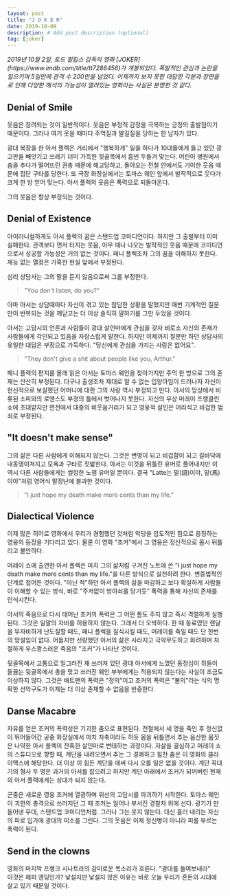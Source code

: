 ```yaml
---
layout: post
title: "J O K E R"
date: 2019-10-08
description: # Add post description (optional)
tag: [joker]
---
```


<i>
2019년 10월 2일, 토드 필립스 감독의 영화 [JOKER](https://www.imdb.com/title/tt7286456)가 개봉되었다. 폭발적인 관심과 논란을 일으키며 5일만에 관객 수 200만을 넘었다. 
이제까지 보지 못한 대담한 각본과 장면들로 인해 다양한 해석의 가능성이 열려있는 영화라는 사실은 분명한 것 같다.
</i>

## Denial of Smile

웃음은 장려되는 것이 일반적이다. 웃음은 부정적 감정을 극복하는 긍정의 출발점이기 때문이다. 그러나 여기 웃을 때마다 주먹질과 발길질을 당하는 한 남자가 있다.

광대 복장을 한 아서 플렉은 거리에서 "행복하게" 일을 하다가 10대들에게 들고 있던 광고판을 빼앗기고 쓰레기 더미 가득한 뒷골목에서 흠씬 두들겨 맞는다. 어린이 병원에서 춤을 추다가 떨어뜨린 권총 때문에 해고당하고, 돌아오는 전철 안에서도 기이한 웃음 때문에 집단 구타를 당한다. 또 극장 화장실에서는 토마스 웨인 앞에서 발작적으로 웃다가 크게 한 방 얻어 맞는다.
아서 플렉의 웃음은 폭력으로 되돌아온다. 

그의 웃음은 항상 부정되는 것이다.

## Denial of Existence

아이러니컬하게도 아서 플렉의 꿈은 스탠드업 코미디언이다. 하지만 그 출발부터 이미 실패한다. 관객보다 먼저 터지는 웃음, 아무 때나 나오는 발작적인 웃음 때문에 
코미디언으로서 성공할 가능성은 거의 없는 것이다. 페니 플렉조차 그의 꿈을 이해하지 못한다. 재능 없는 열정은 가혹한 현실 앞에서 부정된다.

심리 상담사는 그의 말을 듣지 않음으로써 그를 부정한다. 

>"You don't listen, do you?" 

아마 아서는 상담때마다 자신이 겪고 있는 참담한 상황을 말했지만 매번 기계적인 질문만이 
반복되는 것을 깨닫고는 더 이상 솔직히 말하기를 그만 두었을 것이다. 

아서는 고담시의 언론과 사람들이 광대 살인마에게 관심을 갖자 비로소 자신의 존재가 사람들에게 각인되고 있음을 자랑스럽게 말한다. 하지만 
이제까지 질문만 하던 상담사의 유일한 대답은 부정으로 가득하다. "당신에게 관심을 가지는 사람은 없어요". 

>"They don't give a shit about people like you, Arthur."

페니 플렉의 편지를 몰래 읽은 아서는 토마스 웨인을 찾아가지만 주먹 한 방으로 그의 존재는 산산히 부정된다. 더구나 출생조차 제대로 알 수 없는 입양아임이 드러나자 자신이 헌신적으로 보살폈던 어머니에 대한 그의 사랑 역시 부정되고 만다.
아서의 망상에서 비롯된 소피와의 로맨스도 부정의 틀에서 벗어나지 못한다. 자신의 우상 머레이 프랭클린 쇼에 초대받지만 면전에서 대중의 비웃음거리가 되고 영웅적 살인은 어리석고 비겁한 범죄로 부정된다.

## "It doesn't make sense"

그의 삶은 다른 사람에게 이해되지 않는다. 그것은 변명이 되고 비겁함이 되고 길바닥에 내동댕이쳐지고 모욕과 구타로 짓밟힌다. 아서는 이것을 뒤틀린 유머로 풀어내지만 
이 역시 다른 사람들에게는 썰렁한 노잼 유머일 뿐이다. 결국 "Latte는 말(語)이야, 말(馬)이야"처럼 영어식 말장난에 블과한 것이다.

> "I just hope my death make more cents than my life." 
 


## Dialectical Violence 

이제 많은 히어로 영화에서 우리가 경험했던 것처럼 악당을 압도적인 힘으로 응징하는 영웅의 등장을 기다리고 있다. 
물론 이 영화 "조커"에서 그 영웅은 정신적으로 몹시 뒤틀리고 불안하다.

머레이 쇼에 출연한 아서 플렉은 마치 그의 삶처럼 구겨진 노트에 쓴 "I just hope my death make more cents than my life."을 다른 방식으로 실천하려 한다. 
변증법적인 단계로 접어든 것이다. "아닌 척"하던 아서 플렉의 삶을 마감하고 보다 확실하게 사람들이 이해할 수 있는 방식, 바로 "주저없이 방아쇠를 당기듯" 폭력을 통해 
자신의 존재를 인식시킨다.

아서의 죽음으로 다시 태어난 조커의 폭력은 그 어떤 틈도 주지 않고 즉시 격렬하게 실행된다. 그것은 일말의 자비를 허용하지 않는다. 
그래서 더 오싹하다. 한 때 동료였던 랜달을 무자비하게 난도질할 때도, 페니 플렉을 질식시킬 때도, 머레이를 죽일 때도 단 한번의 망설임이 없다. 
어둡지만 선량했던 아서의 삶은 사라지고 극악무도하고 화려하며 처절하게 우스꽝스러운 죽음의 "조커"가 나타난 것이다.


뒷골목에서 고통으로 일그러진 채 쓰러져 있던 광대 아서에게 느꼈던 동정심이 쥐들이 들끓는 뒷골목에서 총을 맞고 쓰러진 웨인 부부에게는 적용되지 않는다는 사실이 
조금도 이상하지 않다. 
그것은 배트맨의 폭력은 "정의"이고 조커의 폭력은 "불의"라는 식의 명확한 선악구도가 이제는 더 이상 존재할 수 없음을 반증한다.


## Danse Macabre

자유를 얻은 조커의 폭력성은 기괴한 춤으로 표현된다. 전철에서 세 명을 죽인 후 정신없이 뛰어들어간 공중 화장실에서 마치 자축이라도 하듯 
몸을 뒤틀면서 추는 음산한 몸짓은 나약한 아서 플렉이 잔혹한 살인마로 변태하는 과정이다.  자살을 결심하고 머레이 쇼의 스튜디오로 향할 때, 
계단을 내려오면서 추는 그 경쾌하고 힘찬 춤은 이 영화의 클라이맥스에 해당한다. 더 이상 이 힘든 계단을 애써 다시 
오를 일은 없을 것이다. 계단 꼭대기의 형사 두 명은 과거의 아서를 잡으려고 하지만 계단 아래에서 조커가 되어버린 현재의 아서 플렉에게는 상대가 되지 않는다.

군중은 새로운 영웅 조커에 열광하며 위선의 고담시를 파괴하기 시작한다. 토마스 웨인이 괴한의 총격으로 쓰러지던 그 때 조커는 일어나 부서진 경찰차 위에 선다. 
광기가 만들어낸 무대, 스탠드업 코미디언처럼. 그러나 그는 웃지 않는다. 대신 흘러 내리는 자신의 피로 입가에 광대의 미소를 그린다. 
그의 웃음은 이제 정신병이 아니라 피를 부르는 폭력이 된다.     


## Send in the clowns

영화의 마지막 프랭크 시나트라의 감미로운 목소리가 흐른다. "광대를 들여보내라"  
이것은 해피 엔딩인가? 낯설지만 낯설지 않은 이유는 바로 오늘 우리가 혼돈의 시대에 살고 있기 때문일 것이다.
